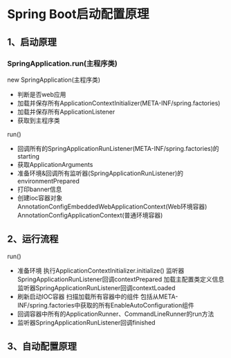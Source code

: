 # Spring Boot启动配置原理

## 1、启动原理

### SpringApplication.run(主程序类)

new SpringApplication(主程序类)

- 判断是否web应用
- 加载并保存所有ApplicationContextInitializer(META-INF/spring.factories)
- 加载并保存所有ApplicationListener
- 获取到主程序类

run()

- 回调所有的SpringApplicationRunListener(META-INF/spring.factories)的starting
- 获取ApplicationArguments
- 准备环境&回调所有监听器(SpringApplicationRunListener)的environmentPrepared
- 打印banner信息
- 创建ioc容器对象
  AnnotationConfigEmbeddedWebApplicationContext(Web环境容器)
  AnnotationConfigApplicationContext(普通环境容器)

## 2、运行流程

run()

- 准备环境
  执行ApplicationContextInitializer.initialize()
  监听器SpringApplicationRunListener回调contextPrepared
  加载主配置类定义信息
  监听器SpringApplicationRunListener回调contextLoaded
- 刷新启动IOC容器
  扫描加载所有容器中的组件
  包括从META-INF/spring.factories中获取的所有EnableAutoConfiguration组件
- 回调容器中所有的ApplicationRunner、CommandLineRunner的run方法
- 监听器SpringApplicationRunListener回调finished

## 3、自动配置原理